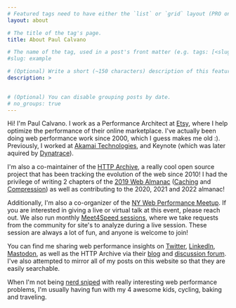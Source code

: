 ```yaml
---
# Featured tags need to have either the `list` or `grid` layout (PRO only).
layout: about

# The title of the tag's page.
title: About Paul Calvano

# The name of the tag, used in a post's front matter (e.g. tags: [<slug>]).
#slug: example

# (Optional) Write a short (~150 characters) description of this featured tag.
description: >

 
# (Optional) You can disable grouping posts by date.
# no_groups: true
---
```

  Hi! I'm Paul Calvano. I work as a Performance Architect at [Etsy](https://www.etsy.com/), where I help optimize the performance of their online marketplace. I've actually been doing web performance work since 2000, which I guess makes me old :). Previously, I worked at [Akamai Technologies](https://www.akamai.com/), and Keynote (which was later aquired by [Dynatrace](https://www.dynatrace.com/)).
  
  I'm also a co-maintainer of the [HTTP Archive](https://httparchive.org), a really cool open source project that has been tracking the evolution of the web since 2010! I had the privilege of writing 2 chapters of the [2019 Web Almanac](https://almanac.httparchive.org/en/2019/) ([Caching](https://almanac.httparchive.org/en/2019/caching) and [Compression](https://almanac.httparchive.org/en/2019/compression)) as well as contributing to the 2020, 2021 and 2022 almanac!

  Additionally, I'm also a co-organizer of the [NY Web Performance Meetup](https://www.meetup.com/web-performance-ny/). If you are interested in giving a live or virtual talk at this event, please reach out. We also run monthly [Meet4Speed sessions](https://www.meetup.com/web-performance-ny/events/), where we take requests from the community for site's to analyze during a live session. These session are always a lot of fun, and anyone is welcome to join!    
  
  You can find me sharing web performance insights on [Twitter](https://twitter.com/paulcalvano), [LinkedIn](https://www.linkedin.com/in/paulcalvano/), [Mastodon](https://webperf.social/@paulcalvano), as well as the HTTP Archive via their [blog](https://dev.to/httparchive) and [discussion forum](https://discuss.httparchive.org). I've also attempted to mirror all of my posts on this website so that they are easily searchable.
  
  When I'm not being [nerd sniped](https://xkcd.com/356/) with really interesting web performance problems, I'm usually having fun with my 4 awesome kids, cycling, baking and traveling.
